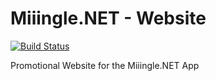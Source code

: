 # Miiingle.NET - Website
[![Build Status](https://travis-ci.com/miiingle/frontend-website.svg?branch=master)](https://travis-ci.com/miiingle/frontend-website)

Promotional Website for the Miiingle.NET App
